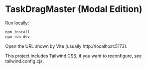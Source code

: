 # TaskDragMaster (Modal Edition)

Run locally:
```bash
npm install
npm run dev
```

Open the URL shown by Vite (usually http://localhost:5173).

This project includes Tailwind CSS; if you want to reconfigure, see tailwind.config.cjs.
